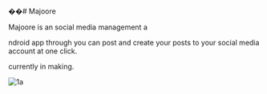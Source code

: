 
��#   M a j o o r e 

 Majoore is an social media management a

ndroid app through you can post and create your posts to your social media account at one click.

currently in making. 
 

![1a](https://github.com/knightafter/Majoore/assets/136196221/13102d50-0e67-4943-b152-906abf2c5e88)




